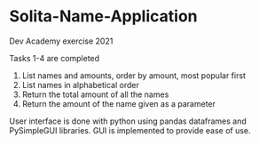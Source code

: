 # Solita-Name-Application
Dev Academy exercise 2021

Tasks 1-4 are completed
1. List names and amounts, order by amount, most popular first
2. List names in alphabetical order
3. Return the total amount of all the names
4. Return the amount of the name given as a parameter

User interface is done with python using pandas dataframes and PySimpleGUI libraries.
GUI is implemented to provide ease of use.
